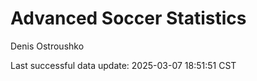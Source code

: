 # Advanced Soccer Statistics
Denis Ostroushko

<!-- gfm -->

Last successful data update: 2025-03-07 18:51:51 CST
